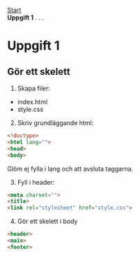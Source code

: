
[Start](readme.md)  
**Uppgift 1**
.
.
.

# Uppgift 1

## Gör ett skelett

1. Skapa filer:
  * index.html
  * style.css
  
2. Skriv grundläggande html:
 ```HTML
 <!doctype>
 <html lang=""> 
 <head>
 <body>
```
Glöm ej fylla i lang och att avsluta taggarna.
  
3. Fyll i header:
 ```HTML
 <meta charset="">
 <title>
 <link rel="stylesheet" href="style.css">
 ```
  
4. Gör ett skelett i body
 ```HTML
 <header>
 <main>
 <footer>
 ```
  
